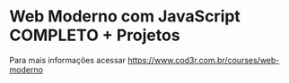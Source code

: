 # Web Moderno com JavaScript COMPLETO + Projetos

Para mais informações acessar https://www.cod3r.com.br/courses/web-moderno
